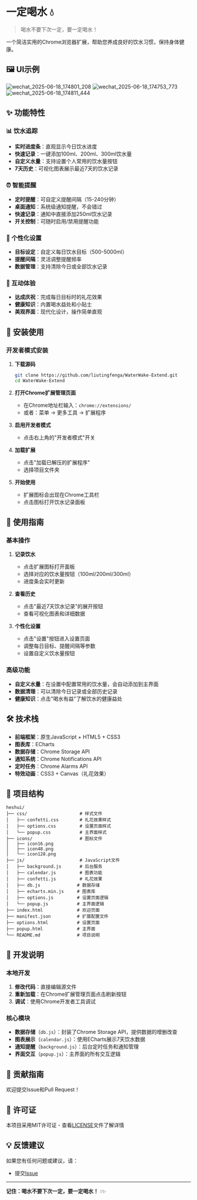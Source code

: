 
# 一定喝水 💧

> 喝水不要下次一定，要一定喝水！

一个简洁实用的Chrome浏览器扩展，帮助您养成良好的饮水习惯，保持身体健康。

## 🖼️ UI示例

![wechat_2025-06-18_174801_208](https://github.com/user-attachments/assets/5b60020d-98a2-4dc6-9862-d69ce35cfdd4)
![wechat_2025-06-18_174753_773](https://github.com/user-attachments/assets/6bf9b76a-31a8-434e-b398-309bab6f5aba)
![wechat_2025-06-18_174811_444](https://github.com/user-attachments/assets/d6da40b4-f549-4e1d-8df4-d40228143044)

## ✨ 功能特性

### 📊 饮水追踪
- **实时进度条**：直观显示今日饮水进度
- **快速记录**：一键添加100ml、200ml、300ml饮水量
- **自定义水量**：支持设置个人常用的饮水量按钮
- **7天历史**：可视化图表展示最近7天的饮水记录

### ⏰ 智能提醒
- **定时提醒**：可自定义提醒间隔（15-240分钟）
- **桌面通知**：系统级通知提醒，不会错过
- **快速记录**：通知中直接添加250ml饮水记录
- **开关控制**：可随时启用/禁用提醒功能

### 🎯 个性化设置
- **目标设定**：自定义每日饮水目标（500-5000ml）
- **提醒间隔**：灵活调整提醒频率
- **数据管理**：支持清除今日或全部饮水记录

### 🎉 互动体验
- **达成庆祝**：完成每日目标时的礼花效果
- **健康知识**：内置喝水益处和小贴士
- **美观界面**：现代化设计，操作简单直观

## 🚀 安装使用

### 开发者模式安装

1. **下载源码**
   ```bash
   git clone https://github.com/liutingfenga/WaterWake-Extend.git
   cd WaterWake-Extend
   ```

2. **打开Chrome扩展管理页面**
   - 在Chrome地址栏输入：`chrome://extensions/`
   - 或者：菜单 → 更多工具 → 扩展程序

3. **启用开发者模式**
   - 点击右上角的"开发者模式"开关

4. **加载扩展**
   - 点击"加载已解压的扩展程序"
   - 选择项目文件夹

5. **开始使用**
   - 扩展图标会出现在Chrome工具栏
   - 点击图标打开饮水记录面板

## 📱 使用指南

### 基本操作

1. **记录饮水**
   - 点击扩展图标打开面板
   - 选择对应的饮水量按钮（100ml/200ml/300ml）
   - 进度条会实时更新

2. **查看历史**
   - 点击"最近7天饮水记录"的展开按钮
   - 查看可视化图表和详细数据

3. **个性化设置**
   - 点击"设置"按钮进入设置页面
   - 调整每日目标、提醒间隔等参数
   - 设置自定义饮水量按钮

### 高级功能

- **自定义水量**：在设置中配置常用的饮水量，会自动添加到主界面
- **数据清理**：可以清除今日记录或全部历史记录
- **健康知识**：点击"喝水有益"了解饮水的健康益处

## 🛠️ 技术栈

- **前端框架**：原生JavaScript + HTML5 + CSS3
- **图表库**：ECharts
- **数据存储**：Chrome Storage API
- **通知系统**：Chrome Notifications API
- **定时任务**：Chrome Alarms API
- **特效动画**：CSS3 + Canvas（礼花效果）

## 📁 项目结构

```
heshui/
├── css/                    # 样式文件
│   ├── confetti.css        # 礼花效果样式
│   ├── options.css         # 设置页面样式
│   └── popup.css           # 主界面样式
├── icons/                  # 图标文件
│   ├── icon16.png
│   ├── icon48.png
│   └── icon128.png
├── js/                     # JavaScript文件
│   ├── background.js       # 后台服务
│   ├── calendar.js         # 图表功能
│   ├── confetti.js         # 礼花效果
│   ├── db.js              # 数据存储
│   ├── echarts.min.js     # 图表库
│   ├── options.js         # 设置页面逻辑
│   └── popup.js           # 主界面逻辑
├── index.html             # 欢迎页面
├── manifest.json          # 扩展配置文件
├── options.html           # 设置页面
├── popup.html             # 主界面
└── README.md              # 项目说明
```

## 🔧 开发说明

### 本地开发

1. **修改代码**：直接编辑源文件
2. **重新加载**：在Chrome扩展管理页面点击刷新按钮
3. **调试**：使用Chrome开发者工具调试

### 核心模块

- **数据存储**（`db.js`）：封装了Chrome Storage API，提供数据的增删改查
- **图表展示**（`calendar.js`）：使用ECharts展示7天饮水数据
- **通知提醒**（`background.js`）：后台定时任务和通知管理
- **界面交互**（`popup.js`）：主界面的所有交互逻辑

## 🤝 贡献指南

欢迎提交Issue和Pull Request！


## 📄 许可证

本项目采用MIT许可证 - 查看[LICENSE](LICENSE)文件了解详情

## 💡 反馈建议

如果您有任何问题或建议，请：

- 提交[Issue](https://github.com/liutingfenga/WaterWake-Extend/issues)

---

**记住：喝水不要下次一定，要一定喝水！** 💧✨
